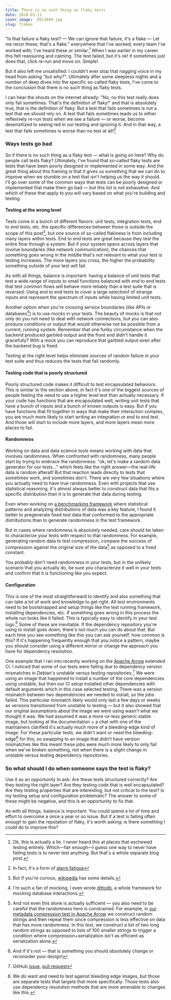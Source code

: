 ```yaml
---
title: There is no such thing as flaky tests
date: 2024-03-11
cover_image: _DSC2699.jpg
slug: flakes
---
```


"Is that failure a flaky test? — We can ignore that failure, it's a flake — Let me rerun these; that's a flake." everywhere that I've worked; every team I've worked with; I've heard these or similar.[^1] When I was earlier in my career this felt reassuring and calming. The test failed, but it's ok! It sometimes just does that, click re-run and move on. Simple! 

But it also left me unsatisfied: I couldn't ever stop that nagging voice in my head from asking "but why?". Ultimately after some sleepless nights and a number of deep dives into the specific so-called flaky tests, I've come to the conclusion that there is no such thing as flaky tests.  

I can hear the shouts on the internet already: "No, no this test really does only fail sometimes. That's the definition of flaky!" and that is absolutely true, that is the definition of flaky. But a test that fails sometimes is not a test that we should rely on. A test that fails sometimes leads us to either reflexively re-run tests when we see a failure — or worse, become desensitized to seeing red in our testing and ignoring it. And in that way, a test that fails sometimes is worse than no test at all![^8]

### Ways tests go bad

So if there is no such thing as a flaky test — what is going on here? Why do people call tests flaky? Ultimately, I've found that so-called flaky tests are tests that have been poorly designed or implemented in some way. And the great thing about this framing is that it gives us something that we can do to improve when we stumble on a test that isn't helping us the way it should. I'll go over some of the common ways that tests can be poorly designed or implemented that make them go bad — but this list is not exhaustive. And which of these that apply to you will vary based on what you're building and testing.


#### Testing at the wrong level

Tests come in a bunch of different flavors: unit tests, integration tests, end to end tests, etc. the specific differences between those is outside the scope of this post[^4], but one source of so-called flakiness is from including many layers within tests. End to end tests are great because they test the entire flow through a system. But if your system spans across layers that involve boundaries (like network communication), the chances that something goes wrong in the middle that's not relevant to what your test is testing increases. The more layers you cross, the higher the probability something outside of your test will fail.

As with all things, balance is important: having a balance of unit tests that test a wide range of inputs to small functions balanced with end to end tests that test common flows will behave more reliably than a test suite that is reversed: Using end to end tests to cover a large selectionf of strange inputs and represent the spectrum of inputs while having limited unit tests. 

Another option when you're crossing service boundaries (like APIs or databases[^5]) is to use mocks in your tests. The beauty of mocks is that not only do you not need to deal with network connections, but you can also produce conditions or output that would otherwise not be possible from a current, running system. Remember that one funky circumstance when the backend produced garbled output and the front end didn't handle it gracefully? With a mock you can reproduce that garbled output even after the backend bug is fixed.

Testing at the right level helps eliminate sources of random failure in your test suite and thus reduces the tests that fail randomly.

#### Testing code that is poorly structured

Poorly structured code makes it difficult to test encapsulated behaviors. This is similar to the section above, in fact it's one of the biggest sources of people feeling the need to use a higher level test than actually necessary. If your code has functions that are encapsulated well, writing unit tests that have a bunch of inputs and a bunch of known outputs is easy. But if you have functions that fit together in ways that make their interaction complex, you are much more likely to start writing an integration or end to end test. And those will start to include more layers, and more layers mean more places to fail.

#### Randomness

Working on data and data science tools means working with data that involves randomness. When confronted with randomness, many people start by trying to embrace the randomness: "ok, let's make a random data generator for our tests..." which feels like the right answer—the real-life data is random afterall! But that reaction leads directly to tests that sometimes work, and sometimes don't. There are very few situations where you actually need to have true randomness. Even with projects that use statistical reasoning, it's almost always better to construct data that fits a specific distribution than it is to generate that data during testing.

Even when working on [a benchmarking framework](http://github.com/conbench/conbench/) where statistical patterns and analyzing distributions of data was a key feature, I found it better to pregenerate fixed test data that conformed to the appropriate distributions than to generate randomness in the test framework. 

But in cases where randomness is absolutely needed, care should be taken to characterize your tests with respect to that randomness. For example, generating random data to test compression, compare the success of compression against the original size of the data[^6] as opposed to a fixed constant.

You probably don't need randomness in your tests, but in the unlikely scenario that you actually do, be sure you characterize it well in your tests and confirm that it is functioning like you expect.

#### Configuration

This is one of the most straightforward to identify and also something that can take a lot of work and knowledge to get right. All test environments need to be bootstrapped and setup things like the test running framework, installing dependencies, etc. If something goes wrong in this process the whole run looks like it failed. This is typically easy to identify in your test logs.[^2] Some of these are inevitable. If the dependency repository you're using to install goes down, there's not much you can do about that. But each time you see something like this you can ask yourself: how common is this? If it's happening frequently enough that you notice a pattern, maybe you should consider using a different mirror or change the approach you have for dependency resolution. 

One example that I ran into recently working on the [Apache Arrow](https://arrow.apache.org) extended CI. I noticed that some of our tests were failing due to dependency version mismatches in Debian's unstable versus testing repositories.[^7] We were using an image that happened to install a number of the core dependencies using unstable, but then our CI setup installed other dependencies with default arguments which in this case selected testing. There was a version mismatch between two dependencies we needed to install, so the jobs failed. This particular mismatch likely would only last a few days or weeks as versions transitioned from unstable to testing — but it also showed that our original assumptions about the image we were using wasn't what we thought it was. We had assumed it was a more-or-less generic stable image, but looking at the documentation + a chat with one of the maintainers clarified it's actually much more of a bleeding-edge kind of image. For these particular tests, we didn't want or need the bleeding-edge[^3] for this, so swapping to an image that didn't have version mismatches like this meant these jobs were much more likely to only fail when we've broken something, not when there is a slight change in unstable versus testing dependency repositories.


### So what should I do when someone says the test is flaky?

Use it as an opportunity to ask: Are these tests structured correctly? Are they testing the right layer? Are they testing code that is well encapsulated? Are they testing properties that are interesting, but not critical to the test? Is my testing setup and configuration problematic? The answer to some of these might be negative, and this is an opportunity to fix that. 

As with all things, balance is important. You could spend a lot of time and effort to overcome a once a year or so issue. But if a test is failing often enough to gain the reputation of flaky, it's worth asking: is there something I could do to improve this?

[^1]: Ok, this is actually a lie. I never heard this at places that eschewed testing entirely. Which—fair enough—I guess one way to never have failing tests is to never test anything. But that's a whole separate blog post.

[^2]: And if it's not — that is something you should absolutely change or reconsider your design!

[^3]: We *do* want and need to test against bleeding edge images, but those are separate tests that targets that more specifically. Those tests also use dependency resolution methods that are more amenable to changes like this. 

[^4]: But if you're curious, [wikipedia](https://en.wikipedia.org/wiki/Test_automation#Testing_at_different_levels) has some details.

[^5]: I'm such a fan of mocking, I even wrote [dittodb](https://dittodb.jonkeane.com), a whole framework for mocking database interactions.

[^6]: And not even this alone is actually sufficient — you also need to be careful that the randomness here is constrained. For example, in [our metadata compression test in Apache Arrow](https://github.com/apache/arrow/blob/605f8a792c388afb2230b1f19e0f3e4df90d5abe/r/tests/testthat/test-metadata.R#L112-L151) we construct random strings and then repeat them since compression is less effective on data that has more randomness. In this test, we construct a list of two long random strings as opposed to lists of 100 smaller strings to trigger a condition where compression+serialization isn't as efficient as serialization alone.

[^7]: GitHub [issue](https://github.com/apache/arrow/issues/40323), [pull request](https://github.com/apache/arrow/pull/40321)

[^8]: In fact, it's a form of [alarm fatigue](https://en.wikipedia.org/wiki/Alarm_fatigue)